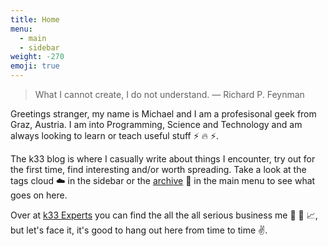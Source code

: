 ```yaml
---
title: Home
menu:
  - main
  - sidebar
weight: -270
emoji: true
---
```



> What I cannot create, I do not understand.
> — Richard P. Feynman

Greetings stranger, my name is Michael and I am a profesisonal geek from Graz, Austria. I am into Programming, Science and Technology and am always looking to learn or teach useful stuff :zap: :fire: :zap:.


The k33 blog is where I casually write about things I encounter, try out for the first time, find interesting and/or worth spreading. Take a look at the tags cloud :cloud: in the sidebar or the [archive](archive) :file_folder: in the main menu to see what goes on here.


Over at [k33 Experts](https://k33experts.com/en/) you can find the all the all serious business  me :briefcase: :seedling: :chart_with_upwards_trend:, but let's face it, it's good to hang out here from time to time :v:.
